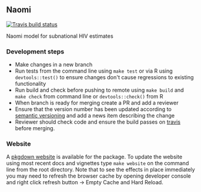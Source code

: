## Naomi

[![Travis build status](https://travis-ci.org/mrc-ide/naomi.svg?branch=master)](https://travis-ci.org/mrc-ide/naomi)

Naomi model for subnational HIV estimates

### Development steps

* Make changes in a new branch
* Run tests from the command line using `make test` or via R using `devtools::test()` to ensure changes don't cause regressions to existing functionality
* Run build and check before pushing to remote using `make build` and `make check` from command line or `devtools::check()` from R
* When branch is ready for merging create a PR and add a reviewer
* Ensure that the version number has been updated according to [semantic versioning](https://semver.org/) and add a news item describing the change
* Reviewer should check code and ensure the build passes on [travis](https://travis-ci.org/mrc-ide/naomi) before merging.


### Website

A [pkgdown website](https://mrc-ide.github.io/naomi) is available for the package. To update the website using most recent docs and vignettes type `make website` on the command line from the root directory. Note that to see the effects in place immediately you may need to refresh the browser cache by opening developer console and right click refresh button -> Empty Cache and Hard Reload.

